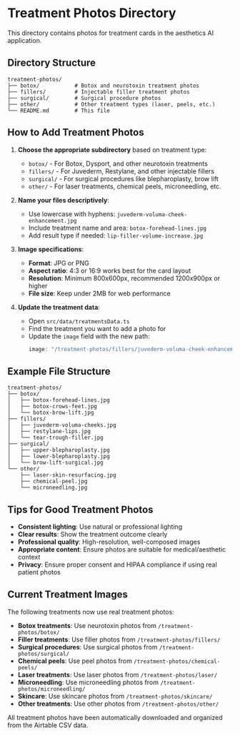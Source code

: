 # Treatment Photos Directory

This directory contains photos for treatment cards in the aesthetics AI application.

## Directory Structure

```
treatment-photos/
├── botox/           # Botox and neurotoxin treatment photos
├── fillers/         # Injectable filler treatment photos
├── surgical/        # Surgical procedure photos
├── other/           # Other treatment types (laser, peels, etc.)
└── README.md        # This file
```

## How to Add Treatment Photos

1. **Choose the appropriate subdirectory** based on treatment type:

   - `botox/` - For Botox, Dysport, and other neurotoxin treatments
   - `fillers/` - For Juvederm, Restylane, and other injectable fillers
   - `surgical/` - For surgical procedures like blepharoplasty, brow lift
   - `other/` - For laser treatments, chemical peels, microneedling, etc.

2. **Name your files descriptively**:

   - Use lowercase with hyphens: `juvederm-voluma-cheek-enhancement.jpg`
   - Include treatment name and area: `botox-forehead-lines.jpg`
   - Add result type if needed: `lip-filler-volume-increase.jpg`

3. **Image specifications**:

   - **Format**: JPG or PNG
   - **Aspect ratio**: 4:3 or 16:9 works best for the card layout
   - **Resolution**: Minimum 800x600px, recommended 1200x900px or higher
   - **File size**: Keep under 2MB for web performance

4. **Update the treatment data**:
   - Open `src/data/treatmentsData.ts`
   - Find the treatment you want to add a photo for
   - Update the `image` field with the new path:
     ```typescript
     image: "/treatment-photos/fillers/juvederm-voluma-cheek-enhancement.jpg";
     ```

## Example File Structure

```
treatment-photos/
├── botox/
│   ├── botox-forehead-lines.jpg
│   ├── botox-crows-feet.jpg
│   └── botox-brow-lift.jpg
├── fillers/
│   ├── juvederm-voluma-cheeks.jpg
│   ├── restylane-lips.jpg
│   └── tear-trough-filler.jpg
├── surgical/
│   ├── upper-blepharoplasty.jpg
│   ├── lower-blepharoplasty.jpg
│   └── brow-lift-surgical.jpg
└── other/
    ├── laser-skin-resurfacing.jpg
    ├── chemical-peel.jpg
    └── microneedling.jpg
```

## Tips for Good Treatment Photos

- **Consistent lighting**: Use natural or professional lighting
- **Clear results**: Show the treatment outcome clearly
- **Professional quality**: High-resolution, well-composed images
- **Appropriate content**: Ensure photos are suitable for medical/aesthetic context
- **Privacy**: Ensure proper consent and HIPAA compliance if using real patient photos

## Current Treatment Images

The following treatments now use real treatment photos:

- **Botox treatments**: Use neurotoxin photos from `/treatment-photos/botox/`
- **Filler treatments**: Use filler photos from `/treatment-photos/fillers/`
- **Surgical procedures**: Use surgical photos from `/treatment-photos/surgical/`
- **Chemical peels**: Use peel photos from `/treatment-photos/chemical-peels/`
- **Laser treatments**: Use laser photos from `/treatment-photos/laser/`
- **Microneedling**: Use microneedling photos from `/treatment-photos/microneedling/`
- **Skincare**: Use skincare photos from `/treatment-photos/skincare/`
- **Other treatments**: Use other photos from `/treatment-photos/other/`

All treatment photos have been automatically downloaded and organized from the Airtable CSV data.
